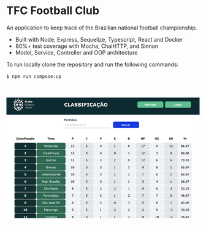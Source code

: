 # TFC Football Club

An application to keep track of the Brazilian national football championship.

  - Built with Node, Express, Sequelize, Typescript, React and Docker  
  - 80%+ test coverage with Mocha, ChaiHTTP, and Sinnon
  - Model, Service, Controller and OOP architecture
  
To run locally clone the repository and run the following commands:
<br>

```
$ npm run compose:up
```
<br>
<br>
<img src="./tfc.png"/>

